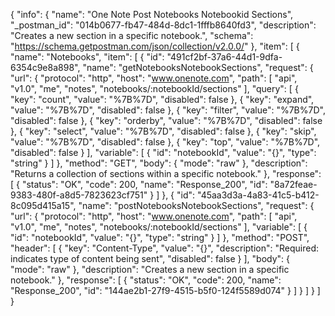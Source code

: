 {
  "info": {
    "name": "One Note Post Notebooks Notebookid Sections",
    "_postman_id": "014b0677-fb47-484d-8dc1-1fffb8640fd3",
    "description": "Creates a new section in a specific notebook.",
    "schema": "https://schema.getpostman.com/json/collection/v2.0.0/"
  },
  "item": [
    {
      "name": "Notebooks",
      "item": [
        {
          "id": "491cf2bf-37a6-44d1-9dfa-6354c9e8a898",
          "name": "getNotebooksNotebookSections",
          "request": {
            "url": {
              "protocol": "http",
              "host": "www.onenote.com",
              "path": [
                "api",
                "v1.0",
                "me",
                "notes",
                "notebooks/:notebookId/sections"
              ],
              "query": [
                {
                  "key": "count",
                  "value": "%7B%7D",
                  "disabled": false
                },
                {
                  "key": "expand",
                  "value": "%7B%7D",
                  "disabled": false
                },
                {
                  "key": "filter",
                  "value": "%7B%7D",
                  "disabled": false
                },
                {
                  "key": "orderby",
                  "value": "%7B%7D",
                  "disabled": false
                },
                {
                  "key": "select",
                  "value": "%7B%7D",
                  "disabled": false
                },
                {
                  "key": "skip",
                  "value": "%7B%7D",
                  "disabled": false
                },
                {
                  "key": "top",
                  "value": "%7B%7D",
                  "disabled": false
                }
              ],
              "variable": [
                {
                  "id": "notebookId",
                  "value": "{}",
                  "type": "string"
                }
              ]
            },
            "method": "GET",
            "body": {
              "mode": "raw"
            },
            "description": "Returns a collection of sections within a specific notebook."
          },
          "response": [
            {
              "status": "OK",
              "code": 200,
              "name": "Response_200",
              "id": "8a72feae-9383-480f-a8d5-7823623cf751"
            }
          ]
        },
        {
          "id": "45aa3d3a-4a83-41c5-b412-8c095d415a15",
          "name": "postNotebooksNotebookSections",
          "request": {
            "url": {
              "protocol": "http",
              "host": "www.onenote.com",
              "path": [
                "api",
                "v1.0",
                "me",
                "notes",
                "notebooks/:notebookId/sections"
              ],
              "variable": [
                {
                  "id": "notebookId",
                  "value": "{}",
                  "type": "string"
                }
              ]
            },
            "method": "POST",
            "header": [
              {
                "key": "Content-Type",
                "value": "{}",
                "description": "Required: indicates type of content being sent",
                "disabled": false
              }
            ],
            "body": {
              "mode": "raw"
            },
            "description": "Creates a new section in a specific notebook."
          },
          "response": [
            {
              "status": "OK",
              "code": 200,
              "name": "Response_200",
              "id": "144ae2b1-27f9-4515-b5f0-124f5589d074"
            }
          ]
        }
      ]
    }
  ]
}
